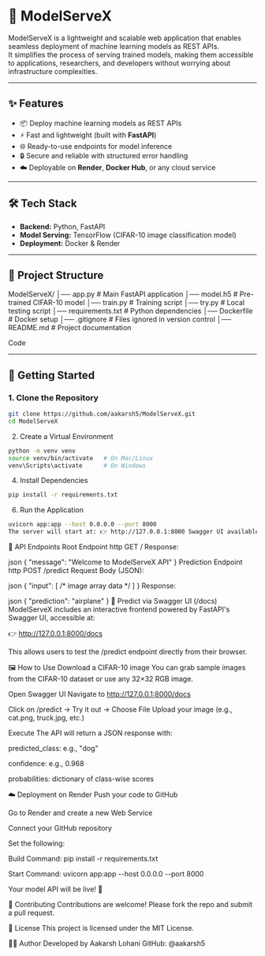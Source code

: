 # 🚀 ModelServeX

ModelServeX is a lightweight and scalable web application that enables seamless deployment of machine learning models as REST APIs.  
It simplifies the process of serving trained models, making them accessible to applications, researchers, and developers without worrying about infrastructure complexities.

---

## ✨ Features
- 📦 Deploy machine learning models as REST APIs  
- ⚡ Fast and lightweight (built with **FastAPI**)  
- 🌐 Ready-to-use endpoints for model inference  
- 🔒 Secure and reliable with structured error handling  
- ☁️ Deployable on **Render**, **Docker Hub**, or any cloud service  

---

## 🛠️ Tech Stack
- **Backend:** Python, FastAPI  
- **Model Serving:** TensorFlow (CIFAR-10 image classification model)  
- **Deployment:** Docker & Render  

---

## 📂 Project Structure
ModelServeX/ │── app.py # Main FastAPI application │── model.h5 # Pre-trained CIFAR-10 model │── train.py # Training script │── try.py # Local testing script │── requirements.txt # Python dependencies │── Dockerfile # Docker setup │── .gitignore # Files ignored in version control │── README.md # Project documentation

Code

---

## 🚀 Getting Started

### 1. Clone the Repository
```bash
git clone https://github.com/aakarsh5/ModelServeX.git
cd ModelServeX
```
2. Create a Virtual Environment
```bash
python -m venv venv
source venv/bin/activate   # On Mac/Linux
venv\Scripts\activate      # On Windows
```
4. Install Dependencies
```bash
pip install -r requirements.txt
```
6. Run the Application
```bash
uvicorn app:app --host 0.0.0.0 --port 8000
The server will start at: 👉 http://127.0.0.1:8000 Swagger UI available at: 👉 http://127.0.0.1:8000/docs
```

📡 API Endpoints
Root Endpoint
http
GET /
Response:

json
{ "message": "Welcome to ModelServeX API" }
Prediction Endpoint
http
POST /predict
Request Body (JSON):

json
{ "input": [ /* image array data */ ] }
Response:

json
{ "prediction": "airplane" }
🧪 Predict via Swagger UI (/docs)
ModelServeX includes an interactive frontend powered by FastAPI's Swagger UI, accessible at:

👉 http://127.0.0.1:8000/docs

This allows users to test the /predict endpoint directly from their browser.

🖼️ How to Use
Download a CIFAR-10 image You can grab sample images from the CIFAR-10 dataset or use any 32×32 RGB image.

Open Swagger UI Navigate to http://127.0.0.1:8000/docs

Click on /predict → Try it out → Choose File Upload your image (e.g., cat.png, truck.jpg, etc.)

Execute The API will return a JSON response with:

predicted_class: e.g., "dog"

confidence: e.g., 0.968

probabilities: dictionary of class-wise scores

☁️ Deployment on Render
Push your code to GitHub

Go to Render and create a new Web Service

Connect your GitHub repository

Set the following:

Build Command: pip install -r requirements.txt

Start Command: uvicorn app:app --host 0.0.0.0 --port 8000

Your model API will be live! 🎉

🤝 Contributing
Contributions are welcome! Please fork the repo and submit a pull request.

📜 License
This project is licensed under the MIT License.

👨‍💻 Author
Developed by Aakarsh Lohani GitHub: @aakarsh5
